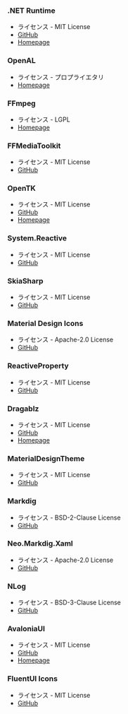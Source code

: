 
### .NET Runtime
* ライセンス - MIT License
* [GitHub](https://github.com/dotnet/runtime)
* [Homepage](https://dotnet.microsoft.com)

### OpenAL
* ライセンス - プロプライエタリ
* [Homepage](https://www.openal.org/)

### FFmpeg
* ライセンス - LGPL
* [Homepage](https://ffmpeg.org)

### FFMediaToolkit
* ライセンス - MIT License
* [GitHub](https://github.com/radek-k/FFMediaToolkit)

### OpenTK
* ライセンス - MIT License
* [GitHub](https://github.com/opentk/opentk)
* [Homepage](https://opentk.net)

### System.Reactive
* ライセンス - MIT License
* [GitHub](https://github.com/dotnet/reactive)

### SkiaSharp
* ライセンス - MIT License
* [GitHub](https://github.com/mono/SkiaSharp)

### Material Design Icons
* ライセンス - Apache-2.0 License
* [GitHub](https://github.com/google/material-design-icons)

### ReactiveProperty
* ライセンス - MIT License
* [GitHub](https://github.com/runceel/ReactiveProperty)

### Dragablz
* ライセンス - MIT License
* [GitHub](https://github.com/ButchersBoy/Dragablz)
* [Homepage](https://dragablz.net/)

### MaterialDesignTheme
* ライセンス - MIT License
* [GitHub](https://github.com/MaterialDesignInXAML/MaterialDesignInXamlToolkit)

### Markdig
* ライセンス - BSD-2-Clause License
* [GitHub](https://github.com/xoofx/markdig)

### Neo.Markdig.Xaml
* ライセンス - Apache-2.0 License
* [GitHub](https://github.com/neolithos/NeoMarkdigXaml)

### NLog
* ライセンス - BSD-3-Clause License
* [GitHub](https://github.com/NLog/NLog)

### AvaloniaUI
* ライセンス - MIT License
* [GitHub](https://github.com/AvaloniaUI/Avalonia)
* [Homepage](http://avaloniaui.net/)

### FluentUI Icons
* ライセンス - MIT License
* [GitHub](https://github.com/microsoft/fluentui-system-icons)